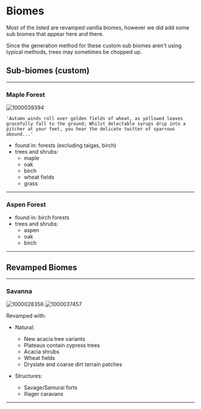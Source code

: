 # Biomes
Most of the listed are revamped vanilla biomes, however we did add some sub biomes that appear here and there.

Since the generation method for these custom sub biomes aren't using typical methods, trees may sometimes be chopped up.

## Sub-biomes (custom)

---

### Maple Forest

![1000039394](https://github.com/1D10T1C-STUD10S/more-to-explore/assets/112738649/6f216228-a664-4c05-a451-2924627c9436)

    
    'Autumn winds roll over golden fields of wheat, as yellowed leaves gracefully fall to the ground; Whilst delectable syrups drip into a pitcher at your feet, you hear the delicate twitter of sparrows abound...'
    
- found in: forests (excluding taigas, birch)
- trees and shrubs:
  - maple
  - oak
  - birch
  - wheat fields
  - grass

---

### Aspen Forest



- found in: birch forests
- trees and shrubs:
  - aspen
  - oak
  - birch

---

## Revamped Biomes

---

### Savanna

![1000028356](https://github.com/1D10T1C-STUD10S/more-to-explore/assets/112738649/a7af6131-b96f-496b-8392-4d5db9c615ab)
![1000037457](https://github.com/1D10T1C-STUD10S/more-to-explore/assets/112738649/6573285a-0219-4ef8-932f-1f8c46de6070)

Revamped with:
- Natural:
  - New acacia tree variants
  - Plateaus contain cypress trees
  - Acacia shrubs
  - Wheat fields
  - Dryslate and coarse dirt terrain  patches

 - Structures:
   - Savage/Samurai forts
   - Illager caravans

---
